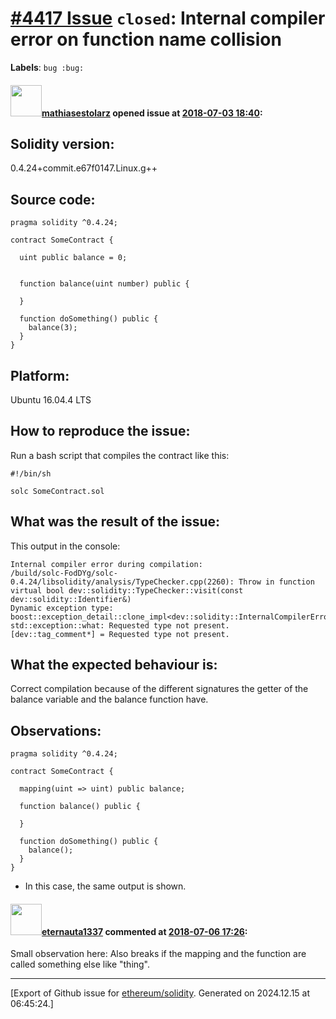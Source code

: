 # [\#4417 Issue](https://github.com/ethereum/solidity/issues/4417) `closed`: Internal compiler error on function name collision
**Labels**: `bug :bug:`


#### <img src="https://avatars.githubusercontent.com/u/35241765?v=4" width="50">[mathiasestolarz](https://github.com/mathiasestolarz) opened issue at [2018-07-03 18:40](https://github.com/ethereum/solidity/issues/4417):

## Solidity version:
0.4.24+commit.e67f0147.Linux.g++

## Source code:
```
pragma solidity ^0.4.24;

contract SomeContract {

  uint public balance = 0;


  function balance(uint number) public {
    
  }

  function doSomething() public {
    balance(3);
  }
}
```

## Platform:
Ubuntu 16.04.4 LTS

## How to reproduce the issue:
Run a bash script that compiles the contract like this:
```
#!/bin/sh

solc SomeContract.sol
```

## What was the result of the issue:
This output in the console:
```
Internal compiler error during compilation:
/build/solc-FodDYg/solc-0.4.24/libsolidity/analysis/TypeChecker.cpp(2260): Throw in function virtual bool dev::solidity::TypeChecker::visit(const dev::solidity::Identifier&)
Dynamic exception type: boost::exception_detail::clone_impl<dev::solidity::InternalCompilerError>
std::exception::what: Requested type not present.
[dev::tag_comment*] = Requested type not present.
```

## What the expected behaviour is:
Correct compilation because of the different signatures the getter of the balance variable and the balance function have.

## Observations:
```
pragma solidity ^0.4.24;

contract SomeContract {

  mapping(uint => uint) public balance;

  function balance() public {
    
  }

  function doSomething() public {
    balance();
  }
}
```
- In this case, the same output is shown.

#### <img src="https://avatars.githubusercontent.com/u/550409?u=8a9c1866e2239e265861f72d7bbd3f3b1358ae6b&v=4" width="50">[eternauta1337](https://github.com/eternauta1337) commented at [2018-07-06 17:26](https://github.com/ethereum/solidity/issues/4417#issuecomment-403097940):

Small observation here: Also breaks if the mapping and the function are called something else like "thing".


-------------------------------------------------------------------------------



[Export of Github issue for [ethereum/solidity](https://github.com/ethereum/solidity). Generated on 2024.12.15 at 06:45:24.]
